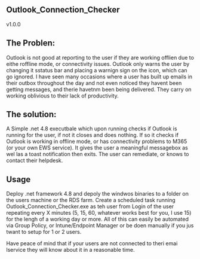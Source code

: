 Outlook_Connection_Checker
--------------------------
v1.0.0

The Problen:
------------
Outlook is not good at reporting to the user if they are working offlien due to eithe roffline mode, or connectivity issues.
Outlook only warns the user by changing it sstatus bar and placing a warnign sign on the icon, which can go ignored.
I have seen many occasions where a user has built up emails in their outbox throughout the day and not even noticed they havent been getting messages, and therie havetnm been being delivered.
They carry on working oblivious to their lack of productivity.

The solution:
-------------
A Simple .net 4.8 executbale which upon running checks if Outlook is running for the user, if not it closes and does nothing.
If so it checks if Outlook is working in offline mode, or has connectivity problems to M365 (or your own EWS service).
It gives the user a meaningful messagebox as wel las a toast notification then exits.
The user can remediate, or knows to contact their helpdesk.  

Usage
-----
Deploy .net framework 4.8 and depoly the windwos binaries to a folder on the users machine or the RDS farm.
Create a scheduled task running Outlook_Connection_Checker.exe as teh user from Login of the user repeating every X minutes (5, 15, 60, whatever works best for you, I use 15) for the lengh of a working day or more.
All of this can easily be automated via Group Policy, or Intune/Endpoint Manager or be doen manually if you jus twant to setup for 1 or 2 users.

Have peace of mind that if your users are not connected to theri emai lservice they will know about it in a reasonable time.  
